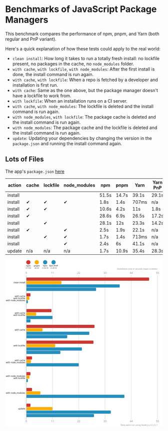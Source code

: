 # Benchmarks of JavaScript Package Managers

This benchmark compares the performance of npm, pnpm, and Yarn (both regular and PnP variant).

Here's a quick explanation of how these tests could apply to the real world:

- `clean install`: How long it takes to run a totally fresh install: no lockfile present, no packages in the cache, no `node_modules` folder.
- `with cache`, `with lockfile`, `with node_modules`: After the first install is done, the install command is run again.
- `with cache`, `with lockfile`: When a repo is fetched by a developer and installation is first run.
- `with cache`: Same as the one above, but the package manager doesn't have a lockfile to work from.
- `with lockfile`: When an installation runs on a CI server.
- `with cache`, `with node_modules`: The lockfile is deleted and the install command is run again.
- `with node_modules`, `with lockfile`: The package cache is deleted and the install command is run again.
- `with node_modules`: The package cache and the lockfile is deleted and the install command is run again.
- `update`: Updating your dependencies by changing the version in the `package.json` and running the install command again.

## Lots of Files

The app's `package.json` [here](https://github.com/pnpm/pnpm.github.io/blob/main/benchmarks/fixtures/alotta-files/package.json)

| action  | cache | lockfile | node_modules| npm | pnpm | Yarn | Yarn PnP |
| ---     | ---   | ---      | ---         | --- | --- | --- | --- |
| install |       |          |             | 51.5s | 14.7s | 39.1s | 29.1s |
| install | ✔     | ✔        | ✔           | 1.8s | 1.4s | 707ms | n/a |
| install | ✔     | ✔        |             | 10.6s | 4.2s | 11s | 1.8s |
| install | ✔     |          |             | 28.6s | 6.9s | 26.5s | 17.2s |
| install |       | ✔        |             | 28.1s | 12s | 23.3s | 14.2s |
| install | ✔     |          | ✔           | 2.5s | 1.9s | 22.1s | n/a |
| install |       | ✔        | ✔           | 1.7s | 1.4s | 713ms | n/a |
| install |       |          | ✔           | 2.4s | 6s | 41.1s | n/a |
| update  | n/a   | n/a      | n/a         | 1.7s | 10.9s | 35.4s | 28.3s |

![Graph of the alotta-files results](../../static/img/benchmarks/alotta-files.svg)
